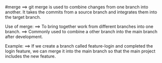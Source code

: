 #merge
==> git merge is used to combine changes from one branch into another.
It takes the commits from a source branch and integrates them into the target branch.

Use of merge:
==> To bring together work from different branches into one branch.
==> Commonly used to combine a other branch into the main branch after development.

Example:
==> If we create a branch called feature-login and completed the login feature, we can merge it into the main branch so that the main project includes the new feature.